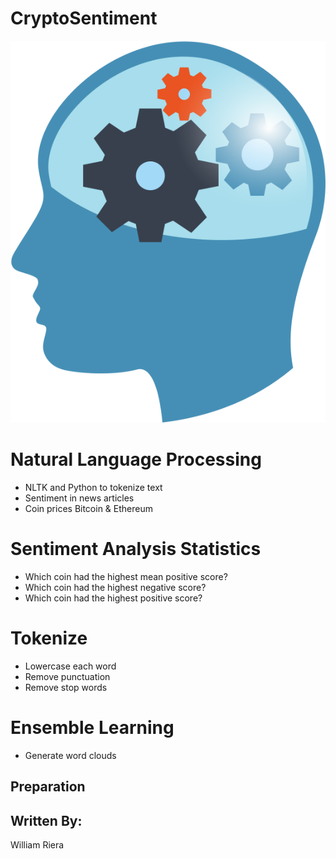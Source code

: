# CryptoSentiment
![alt text](https://raw.githubusercontent.com/wdriera33/CryptoSentiment/main/Natural%20Language%20Processing.png "Logo Title Text 1")

# Natural Language Processing
* NLTK and Python to tokenize text
* Sentiment in news articles
* Coin prices Bitcoin & Ethereum


# Sentiment Analysis Statistics
* Which coin had the highest mean positive score?
* Which coin had the highest negative score?
* Which coin had the highest positive score?


# Tokenize
* Lowercase each word
* Remove punctuation
* Remove stop words


# Ensemble Learning
* Generate word clouds


##  Preparation
## Written By: 
William Riera
